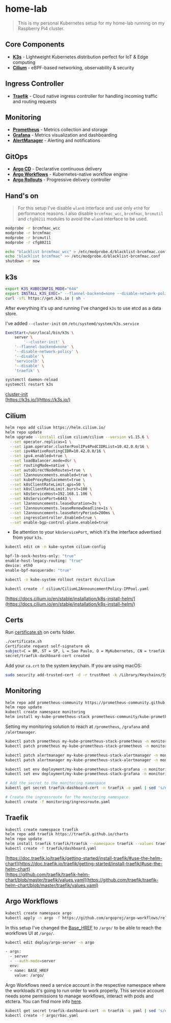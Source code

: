 # home-lab

> This is my personal Kubernetes setup for my home-lab running on my Raspberry Pi4 cluster.

## Core Components
- **[K3s](https://k3s.io/)** - Lightweight Kubernetes distribution perfect for IoT & Edge computing
- **[Cilium](https://docs.cilium.io/en/stable/installation/k8s-install-helm/)** - eBPF-based networking, observability & security

## Ingress Controller
- **[Traefik](https://doc.traefik.io/)** - Cloud native ingress controller for handling incoming traffic and routing requests

## Monitoring
- **[Prometheus](https://prometheus.io/)** - Metrics collection and storage
- **[Grafana](https://grafana.com/)** - Metrics visualization and dashboarding 
- **[AlertManager](https://prometheus.io/docs/alerting/latest/alertmanager/)** - Alerting and notifications

## GitOps
- **[Argo CD](https://argo-cd.readthedocs.io/en/stable/)** - Declarative continuous delivery
- **[Argo Workflows](https://argoproj.github.io/workflows/)** - Kubernetes-native workflow engine
- **[Argo Rollouts](https://argoproj.github.io/rollouts/)** - Progressive delivery controller

## Hand's on

> For this setup I've disable `wlan0` interface and use only `eth0` for performance reasons.
I also disable `brcmfmac_wcc`, `brcmfmac`, `brcmutil` and `cfg80211` modules to avoid the `wlan0` interface to be used.

```bash
modprobe -r brcmfmac_wcc
modprobe -r brcmfmac
modprobe -r brcmutil
modprobe -r cfg80211

echo "blacklist brcmfmac_wcc" > /etc/modprobe.d/blacklist-brcmfmac.conf
echo "blacklist brcmfmac" >> /etc/modprobe.d/blacklist-brcmfmac.conf
shutdown -r now
```

## k3s

```bash
export K3S_KUBECONFIG_MODE="644"
export INSTALL_K3S_EXEC=" --flannel-backend=none --disable-network-policy --disable servicelb --disable traefik" 
curl -sfL https://get.k3s.io | sh -
```

After everything it's up and running I've changed `k3s` to use etcd as a data store.

I've added `--cluster-init` on `/etc/systemd/system/k3s.service`

```bash
ExecStart=/usr/local/bin/k3s \
    server \
        '--cluster-init' \
	'--flannel-backend=none' \
	'--disable-network-policy' \
	'--disable' \
	'servicelb' \
	'--disable' \
	'traefik' \
```

```bash
systemctl daemon-reload
systemctl restart k3s
```

[cluster-init](https://docs.k3s.io/cli/server#:~:text=join%20a%20cluster-,%2D%2Dcluster%2Dinit,-K3S_CLUSTER_INIT)   
[https://k3s.io/](https://k3s.io/)

## Cilium 

```bash
helm repo add cilium https://helm.cilium.io/
helm repo update
helm upgrade --install cilium cilium/cilium --version v1.15.6 \
  --set operator.replicas=1 \
  --set ipam.operator.clusterPoolIPv4PodCIDRList=10.42.0.0/16 \
  --set ipv4NativeRoutingCIDR=10.42.0.0/16 \
  --set ipv4.enabled=true \
  --set loadBalancer.mode=dsr \
  --set routingMode=native \
  --set autoDirectNodeRoutes=true \
  --set l2announcements.enabled=true \
  --set kubeProxyReplacement=true \
  --set k8sClientRateLimit.qps=50 \
  --set k8sClientRateLimit.burst=100 \
  --set k8sServiceHost=192.168.1.106 \
  --set k8sServicePort=6443 \
  --set l2announcements.leaseDuration=3s \
  --set l2announcements.leaseRenewDeadline=1s \
  --set l2announcements.leaseRetryPeriod=200ms \
  --set ingressController.Enabled=true \
  --set enable-bgp-control-plane.enabled=true
```

* Be attention to your `k8sServicePort`, which it's the interface advertised from your `k3s`.

```bash 
kubectl edit cm -n kube-system cilium-config
```

```bash
bpf-lb-sock-hostns-only: "true"
enable-host-legacy-routing: "true"
device: eth0
enable-bpf-masquerade: "true"
```

```bash
kubectl -n kube-system rollout restart ds/cilium
```

```bash
kubectl create -f cilium/CiliumL2AnnouncementPolicy-IPPool.yaml
```

[https://docs.cilium.io/en/stable/installation/k8s-install-helm/](https://docs.cilium.io/en/stable/installation/k8s-install-helm/)

## Certs 

Run [certificate.sh](certificate.sh) on certs folder.

```bash
./certificate.sh
Certificate request self-signature ok
subject=C = BR, ST = SP, L = Sao Paulo, O = MyKubernetes, CN = traefik.mykubernetes.com
secret/traefik-dashboard-cert created
```

Add your `ca.crt` to the system keychain. If you are using macOS:

```bash  
sudo security add-trusted-cert -d -r trustRoot -k /Library/Keychains/System.keychain ./ca.crt
```

## Monitoring

```bash
helm repo add prometheus-community https://prometheus-community.github.io/helm-charts
helm repo update
kubectl create namespace monitoring
helm install my-kube-prometheus-stack prometheus-community/kube-prometheus-stack --version 68.3.0 -n monitoring -f monitoring/prometheus-values.yaml
```

Setting my monitoring solution to reach at `/prometheus`, `/grafana` and `/alertmanager`.

```bash
kubectl patch prometheus my-kube-prometheus-stack-prometheus -n monitoring --type='json' -p='[{"op": "replace", "path": "/spec/externalUrl", "value": "https://traefik.mykubernetes.com/prometheus"}]'
kubectl patch prometheus my-kube-prometheus-stack-prometheus -n monitoring --type='json' -p='[{"op": "replace", "path": "/spec/routePrefix", "value": "/prometheus"}]'

kubectl patch alertmanager my-kube-prometheus-stack-alertmanager -n monitoring --type='json' -p='[{"op": "replace", "path": "/spec/externalUrl", "value": "https://traefik.mykubernetes.com/alertmanager"}]'
kubectl patch alertmanager my-kube-prometheus-stack-alertmanager -n monitoring --type='json' -p='[{"op": "replace", "path": "/spec/routePrefix", "value": "/alertmanager"}]'

kubectl set env deployment/my-kube-prometheus-stack-grafana -n monitoring GF_SERVER_SERVE_FROM_SUB_PATH=true
kubectl set env deployment/my-kube-prometheus-stack-grafana -n monitoring GF_SERVER_ROOT_URL=/grafana

# Add the secret to the monitoring namespace
kubectl get secret traefik-dashboard-cert -n traefik -o yaml | sed 's/namespace: traefik/namespace: monitoring/' | kubectl apply -f -

# Create the ingressroute for the monitoring namespace
kubectl create -f monitoring/ingressroute.yaml
```

## Traefik

```bash
kubectl create namespace traefik
helm repo add traefik https://traefik.github.io/charts
helm repo update
helm install traefik traefik/traefik --namespace traefik --values traefik/values.yaml
kubectl create -f traefik/dashboard.yaml
```

[https://doc.traefik.io/traefik/getting-started/install-traefik/#use-the-helm-chart](https://doc.traefik.io/traefik/getting-started/install-traefik/#use-the-helm-chart)  
[https://github.com/traefik/traefik-helm-chart/blob/master/traefik/values.yaml](https://github.com/traefik/traefik-helm-chart/blob/master/traefik/values.yaml)

## Argo Workflows

```bash
kubectl create namespace argo
kubectl apply -n argo -f https://github.com/argoproj/argo-workflows/releases/download/v3.5.8/install.yaml
```

In this setup I've changed the [Base_HREF](https://argo-workflows.readthedocs.io/en/release-3.5/argo-server/#base-href) to `/argo/` to be able to reach the workflows UI at `/argo/`.

```bash
kubectl edit deploy/argo-server -n argo
```

```bash
- args: 
  - server
  - --auth-mode=server
  env:
  - name: BASE_HREF
    value: /argo/
```

Argo Workflows need a service account in the respective namespace where the workloads it's going to run order to work properly. This service account needs some permissions to manage workflows, interact with pods and etctera. You can find more info [here](https://argoproj.github.io/argo-workflows/service-accounts/).

```bash
kubectl get secret traefik-dashboard-cert -n traefik -o yaml | sed 's/namespace: traefik/namespace: argo/' | kubectl apply -f -
kubectl create -f argo/rbac.yaml
```

